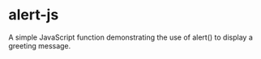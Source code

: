 # alert-js
A simple JavaScript function demonstrating the use of alert() to display a greeting message.
